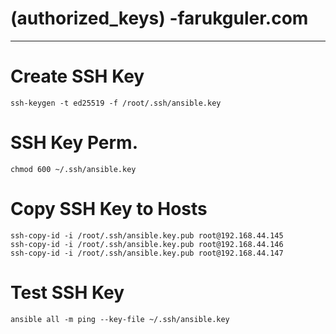 # (authorized_keys) -farukguler.com
------------------------------------

# Create SSH Key
```
ssh-keygen -t ed25519 -f /root/.ssh/ansible.key
```
# SSH Key Perm.
```
chmod 600 ~/.ssh/ansible.key
```
# Copy SSH Key to Hosts
```
ssh-copy-id -i /root/.ssh/ansible.key.pub root@192.168.44.145
ssh-copy-id -i /root/.ssh/ansible.key.pub root@192.168.44.146
ssh-copy-id -i /root/.ssh/ansible.key.pub root@192.168.44.147
```
# Test SSH Key
```
ansible all -m ping --key-file ~/.ssh/ansible.key
```

